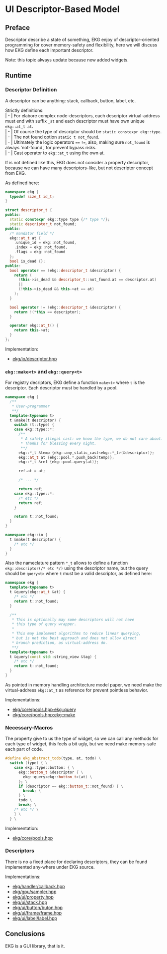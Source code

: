 # UI Descriptor-Based Model

## Preface

Descriptor describe a state of something, EKG enjoy of descriptor-oriented programming for cover memory-safety and flexibility, here we will discuss how EKG define each important descriptor.

Note: this topic always update because new added widgets.

## Runtime

### Descriptor Definition

A descriptor can be anything: stack, callback, button, label, etc.

Strictly definitions:  
| - | For elabore complex node-descriptors, each descriptor virtual-address must end with suffix `_at` and each descriptor must have own unique `ekg::at_t at`.  
| - | Of course the type of descriptor should be `static constexpr ekg::type`.  
| - | The not found option `static t not_found`.  
| - | Ultimately the logic operators `==` `!=`, also, making sure `not_found` is always 'not-found', for prevent bypass risks.  
| - | Cast operator to `ekg::at_t` using the own at.

If is not defined like this, EKG does not consider a property descriptor, because we can have many descriptors-like, but not descriptor concept from EKG.

As defined here:

```cpp
namespace ekg {
  typedef size_t id_t;
}

struct descriptor_t {
public:
  static constexpr ekg::type type {/* type */};
  static descriptor_t not_found;
public:
  /* mandator field */
  ekg::at_t at {
    .unique_id = ekg::not_found,
    .index = ekg::not_found,
    .flags = ekg::not_found
  };
  bool is_dead {};
public:
  bool operator == (ekg::descriptor_t &descriptor) {
    return (
      (this->is_dead && descriptor_t::not_found.at == descriptor.at)
      ||
      (!this->is_dead && this->at == at)
    );
  }

  bool operator != (ekg::descriptor_t &descriptor) {
    return !(*this == descriptor);
  }

  operator ekg::at_t() {
    return this->at;
  }
};
```

Implementation:
- [ekg/io/descriptor.hpp](https://github.com/vokegpu/ekg/blob/version-core/include/ekg/io/descriptor.hpp)

### `ekg::make<t>` and `ekg::query<t>`

For registry decriptors, EKG define a function `make<t>` where `t` is the descriptor. Each descriptor must be handled by a pool.

```cpp
namespace ekg {
  /**
   * User-programmer
   **/
  template<typename t>
  t &make(t descriptor) {
    switch (t::type) {
    case ekg::type::*:
      /**
       * A safety illegal cast: we know the type, we do not care about.
       * Thanks for blessing every night.
       **/
      ekg::*_t &temp {ekg::any_static_cast<ekg::*_t>(&descriptor)};
      ekg::at_t at {ekg::pool.*.push_back(temp)};
      ekg::*_t &ref {ekg::pool.query(at)};

      ref.at = at;

      /* ... */

      return ref;
    case ekg::type::*:
      /* etc */
      return ref;
    }

    return t::not_found;
  }
}

namespace ekg::io {
  t &make(t descriptor) {
    /* etc */
  }
}
```

Also the nameclature pattern `*_t` allows to define a function `ekg::descriptor(/* etc */)` using the descriptor name, but the query should be `query<t>` where `t` must be a valid descriptor, as defined here:
```cpp
namespace ekg {
  template<typename t>
  t &query(ekg::at_t &at) {
    /* etc */
    return t::not_found;
  }

  /**
   * This is optionally may some descriptors will not have
   * this type of query wrapper.
   * 
   * This may implement algorithms to reduce linear querying,
   * but is not the best approach and does not allow direct
   * branch prediction, as virtual-address do.
   **/
  template<typename t>
  t &query(const std::string_view &tag) {
    /* etc */
    return t::not_found;
  }
}
```

As pointed in memory handling architecture model paper, we need make the virtual-address `ekg::at_t` as reference for prevent pointless behavior.

Implementations:
- [ekg/core/pools.hpp;ekg::query<t>](https://github.com/vokegpu/ekg/blob/version-core/include/ekg/core/pools.hpp)
- [ekg/core/pools.hpp;ekg::make<t>](https://github.com/vokegpu/ekg/blob/version-core/include/ekg/core/pools.hpp)

### Necessary-Macros

The property give to us the type of widget, so we can call any methods for each type of widget, this feels a bit ugly, but we need make memory-safe each part of code.

```cpp
#define ekg_abstract_todo(type, at, todo) \
  switch (type) { \
    case ekg::type::button: { \
      ekg::button_t &descriptor { \
        ekg::query<ekg::button_t>(at) \
      }; \
      if (descriptor == ekg::button_t::not_found) { \
        break; \
      } \
      todo \
      break; \
    /* etc */ \
    } \
  } \
```

Implementation:
- [ekg/core/pools.hpp](https://github.com/vokegpu/ekg/blob/version-core/include/ekg/core/pools.hpp)

### Descriptors

There is no a fixed place for declaring descriptors, they can be found implemented any-where under EKG source. 

Implementations:
- [ekg/handler/callback.hpp](https://github.com/vokegpu/ekg/blob/version-core/include/ekg/handler/callback.hpp)
- [ekg/gpu/sampler.hpp](https://github.com/vokegpu/ekg/blob/version-core/include/ekg/gpu/sampler.hpp)
- [ekg/ui/property.hpp](https://github.com/vokegpu/ekg/blob/version-core/include/ekg/ui/property.hpp)
- [ekg/ui/stack.hpp](https://github.com/vokegpu/ekg/blob/version-core/include/ekg/ui/stack.hpp)
- [ekg/ui/button/buton.hpp](https://github.com/vokegpu/ekg/blob/version-core/include/ekg/ui/button/button.hpp)
- [ekg/ui/frame/frame.hpp](https://github.com/vokegpu/ekg/blob/version-core/include/ekg/ui/frame/frame.hpp)
- [ekg/ui/label/label.hpp](https://github.com/vokegpu/ekg/blob/version-core/include/ekg/ui/label/label.hpp)

## Conclusions

EKG is a GUI library, that is it.
